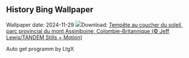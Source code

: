 ## History Bing Wallpaper
Wallpaper date: 2024-11-29
![](https://www.bing.com/th?id=OHR.AssiniboineTS_FR-CA9587536433_UHD.jpg&w=1000)Download: [Tempête au coucher du soleil, parc provincial du mont Assiniboine, Colombie-Britannique (© Jeff Lewis/TANDEM Stills + Motion)](https://www.bing.com/th?id=OHR.AssiniboineTS_FR-CA9587536433_UHD.jpg)

Auto get programm by LtgX
